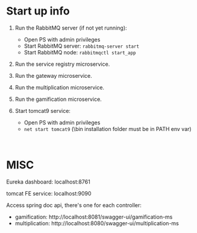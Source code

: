 # Start up info

1. Run the RabbitMQ server (if not yet running): 
   - Open PS with admin privileges
   - Start RabbitMQ server: ```rabbitmq-server start```
   - Start RabbitMQ node: ```rabbitmqctl start_app```

2. Run the service registry microservice.

3. Run the gateway microservice.

4. Run the multiplication microservice.

5. Run the gamification microservice.

6. Start tomcat9 service:
    - Open PS with admin privileges
    - ```net start tomcat9``` (\bin installation folder must be in PATH env var)


&nbsp;

# MISC

Eureka dashboard: localhost:8761

tomcat FE service: localhost:9090

Access spring doc api, there's one for each controller: 
  - gamification: http://localhost:8081/swagger-ui/gamification-ms
  - multiplication: http://localhost:8080/swagger-ui/multiplication-ms